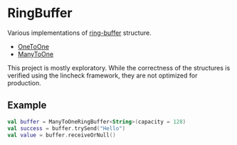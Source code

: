 # RingBuffer 

Various implementations of [ring-buffer](https://en.wikipedia.org/wiki/Circular_buffer) structure.

- [OneToOne](src/main/kotlin/OneToOneRingBuffer.kt)
- [ManyToOne](src/main/kotlin/ManyToOneRingBuffer.kt)

This project is mostly exploratory. While the correctness of the structures is verified using the lincheck framework,
they are not optimized for production.

## Example

```kotlin
val buffer = ManyToOneRingBuffer<String>(capacity = 128)
val success = buffer.trySend("Hello")
val value = buffer.receiveOrNull()
```